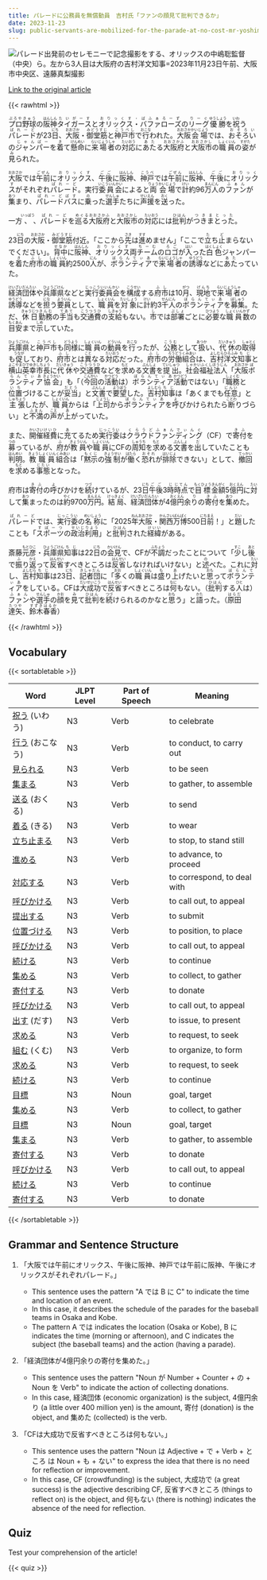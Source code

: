 ```yaml
---
title: パレードに公務員を無償動員　吉村氏「ファンの顔見て批判できるか」
date: 2023-11-23
slug: public-servants-are-mobilized-for-the-parade-at-no-cost-mr-yoshimura-said-can-you-criticize-when-you-see-the-fans-faces
---
```


![パレード出発前のセレモニーで記念撮影をする、オリックスの中嶋聡監督（中央）ら。左から3人目は大阪府の吉村洋文知事=2023年11月23日午前、大阪市中央区、遠藤真梨撮影](https://www.asahicom.jp/imgopt/img/318b86190e/comm_L/AS20231123002068.jpg "パレード出発前のセレモニーで記念撮影をする、オリックスの中嶋聡監督（中央）ら。左から3人目は大阪府の吉村洋文知事=2023年11月23日午前、大阪市中央区、遠藤真梨撮影")

[Link to the original article](https://asahi.com/articles/ASRCR5CVQRCKOXIE03S.html?iref=comtop_7_05)

{{< rawhtml >}}
<p><ruby>プロ野球<rt>ぷろやきゅう</rt></ruby>の<ruby>阪神<rt>はんしん</rt></ruby><ruby>タイガース<rt>たいがーす</rt></ruby>と<ruby>オリックス・バファローズ<rt>おりっくす・ばふぁろーず</rt></ruby>の<ruby>リーグ<rt>りーぐ</rt></ruby><ruby>優勝<rt>ゆうしょう</rt></ruby>を<ruby>祝<rt>いわ</rt></ruby>う<ruby>パレード<rt>ぱれーど</rt></ruby>が23<ruby>日<rt>にち</rt></ruby>、<ruby>大阪<rt>おおさか</rt></ruby>・<ruby>御堂筋<rt>みどうすじ</rt></ruby>と<ruby>神戸市<rt>こうべし</rt></ruby>で<ruby>行<rt>おこな</rt></ruby>われた。<ruby>大阪<rt>おおさか</rt></ruby><ruby>会場<rt>かいじょう</rt></ruby>では、<ruby>おそろい<rt>おそろい</rt></ruby>の<ruby>ジャンパー<rt>じゃんぱー</rt></ruby>を<ruby>着<rt>き</rt></ruby>て<ruby>懸命<rt>けんめい</rt></ruby>に<ruby>来場者<rt>らいじょうしゃ</rt></ruby>の<ruby>対応<rt>たいおう</rt></ruby>に<ruby>あた<rt>あた</rt></ruby>る<ruby>大阪府<rt>おおさかふ</rt></ruby>と<ruby>大阪市<rt>おおさかし</rt></ruby>の<ruby>職員<rt>しょくいん</rt></ruby>の<ruby>姿<rt>すがた</rt></ruby>が<ruby>見<rt>み</rt></ruby>られた。</p>

<p><ruby>大阪<rt>おおさか</rt></ruby>では<ruby>午前<rt>ごぜん</rt></ruby>に<ruby>オリックス<rt>おりっくす</rt></ruby>、<ruby>午後<rt>ごご</rt></ruby>に<ruby>阪神<rt>はんしん</rt></ruby>、<ruby>神戸<rt>こうべ</rt></ruby>では<ruby>午前<rt>ごぜん</rt></ruby>に<ruby>阪神<rt>はんしん</rt></ruby>、<ruby>午後<rt>ごご</rt></ruby>に<ruby>オリックス<rt>おりっくす</rt></ruby>がそれぞれ<ruby>パレード<rt>ぱれーど</rt></ruby>。実行<ruby>委員会<rt>いこういんかい</rt></ruby>によると<ruby>両<rt>りょう</rt></ruby><ruby>会場<rt>かいじょう</rt></ruby>で<ruby>計<rt>けい</rt></ruby>約96<ruby>万<rt>まん</rt></ruby><ruby>人<rt>にん</rt></ruby>の<ruby>ファン<rt>ふぁん</rt></ruby>が<ruby>集<rt>あつ</rt></ruby>まり、<ruby>パレード<rt>ぱれーど</rt></ruby><ruby>バス<rt>ばす</rt></ruby>に<ruby>乗<rt>の</rt></ruby>った<ruby>選手<rt>せんしゅ</rt></ruby>たちに<ruby>声援<rt>せいえん</rt></ruby>を<ruby>送<rt>おく</rt></ruby>った。</p>

<p>一方<ruby>、<rt>いっぽう</rt></ruby>、<ruby>パレード<rt>ぱれーど</rt></ruby>を<ruby>巡る<rt>めぐる</rt></ruby><ruby>大阪府<rt>おおさかふ</rt></ruby>と<ruby>大阪市<rt>おおさかし</rt></ruby>の<ruby>対応<rt>たいおう</rt></ruby>には<ruby>批判<rt>ひはん</rt></ruby>が<ruby>つきまとった<rt>つきまとった</rt></ruby>。</p>

<p>23<ruby>日<rt>にち</rt></ruby>の<ruby>大阪<rt>おおさか</rt></ruby>・<ruby>御堂筋<rt>みどうすじ</rt></ruby>付近。「ここから<ruby>先<rt>さき</rt></ruby>は<ruby>進<rt>すす</rt></ruby>めません」「ここで<ruby>立<rt>た</rt></ruby>ち<ruby>止<rt>ど</rt></ruby>まらないでください」。<ruby>背中<rt>せなか</rt></ruby>に<ruby>阪神<rt>はんしん</rt></ruby>、<ruby>オリックス<rt>おりっくす</rt></ruby>両<ruby>チーム<rt>ちーむ</rt></ruby>の<ruby>ロゴ<rt>ろご</rt></ruby>が<ruby>入<rt>はい</rt></ruby>った<ruby>白色<rt>はくしょく</rt></ruby>ジャンパーを<ruby>着<rt>き</rt></ruby>た<ruby>府市<rt>ふし</rt></ruby>の<ruby>職員<rt>しょくいん</rt></ruby>約2500<ruby>人<rt>にん</rt></ruby>が、<ruby>ボランティア<rt>ぼらんてぃあ</rt></ruby>で<ruby>来場者<rt>らいじょうしゃ</rt></ruby>の<ruby>誘導<rt>ゆうどう</rt></ruby>などに<ruby>あた<rt>あた</rt></ruby>っていた。</p>

<p><ruby>経済団体<rt>けいざいだんたい</rt></ruby>や<ruby>兵庫県<rt>ひょうごけん</rt></ruby>などと<ruby>実行委員会<rt>じっこういいんかい</rt></ruby>を<ruby>構成<rt>こうせい</rt></ruby>する<ruby>府市<rt>ふし</rt></ruby>は10<ruby>月<rt>がつ</rt></ruby>、<ruby>現地<rt>げんち</rt></ruby>で<ruby>来場者<rt>らいじょうしゃ</rt></ruby>の<ruby>誘導<rt>ゆうどう</rt></ruby>などを<ruby>担<rt>にな</rt></ruby>う<ruby>要員<rt>よういん</rt></ruby>として、<ruby>職員<rt>しょくいん</rt></ruby>を<ruby>対象<rt>たいしょう</rt></ruby>に<ruby>計<rt>けい</rt></ruby>約3<ruby>千人<rt>せんにん</rt></ruby>の<ruby>ボランティア<rt>ぼらんてぃあ</rt></ruby>を<ruby>募集<rt>ぼしゅう</rt></ruby>。ただ、<ruby>休日<rt>きゅうじつ</rt></ruby><ruby>勤務<rt>きんむ</rt></ruby>の<ruby>手当<rt>てあて</rt></ruby>も<ruby>交通費<rt>こうつうひ</rt></ruby>の<ruby>支給<rt>しきゅう</rt></ruby>もない。<ruby>市<rt>し</rt></ruby>では<ruby>部署<rt>ぶしょ</rt></ruby>ごとに<ruby>必要<rt>ひつよう</rt></ruby>な<ruby>職員<rt>しょくいん</rt></ruby><ruby>数<rt>かず</rt></ruby>の<ruby>目安<rt>もくあん</rt></ruby>まで<ruby>示<rt>しめ</rt></ruby>していた。</p>

<p><ruby>兵庫県<rt>ひょうごけん</rt></ruby>と<ruby>神戸市<rt>こうべし</rt></ruby>も<ruby>同様<rt>どうよう</rt></ruby>に<ruby>職員<rt>しょくいん</rt></ruby>の<ruby>動員<rt>どういん</rt></ruby>を<ruby>行<rt>おこな</rt></ruby>ったが、<ruby>公務<rt>こうむ</rt></ruby>として<ruby>扱<rt>あつか</rt></ruby>い、<ruby>代休<rt>だいきゅう</rt></ruby>の<ruby>取得<rt>しゅとく</rt></ruby>も<ruby>促<rt>うなが</rt></ruby>しており、<ruby>府市<rt>ふし</rt></ruby>とは<ruby>異<rt>こと</rt></ruby>なる<ruby>対応<rt>たいおう</rt></ruby>だった。<ruby>府市<rt>ふし</rt></ruby>の<ruby>労働組合<rt>ろうどうくみあい</rt></ruby>は、<ruby>吉村洋文<rt>よしむらひろふみ</rt></ruby><ruby>知事<rt>ちじ</rt></ruby>と<ruby>横山英幸<rt>よこやまひでゆき</rt></ruby><ruby>市長<rt>しちょう</rt></ruby>に<ruby>代休<rt>だいきゅう</rt></ruby>や<ruby>交通費<rt>こうつうひ</rt></ruby>などを<ruby>求<rt>もと</rt></ruby>める<ruby>文書<rt>ぶんしょ</rt></ruby>を<ruby>提出<rt>ていしゅつ</rt></ruby>。<ruby>社会福祉法人<rt>しゃかいふくしほうじん</rt></ruby>「<ruby>大阪<rt>おおさか</rt></ruby><ruby>ボランティア<rt>ぼらんてぃあ</rt></ruby><ruby>協会<rt>きょうかい</rt></ruby>」も「（<ruby>今回<rt>こんかい</rt></ruby>の<ruby>活動<rt>かつどう</rt></ruby>は）<ruby>ボランティア<rt>ぼらんてぃあ</rt></ruby><ruby>活動<rt>かつどう</rt></ruby>ではない」「<ruby>職務<rt>しょくむ</rt></ruby>と<ruby>位置<rt>いち</rt></ruby>づけることが<ruby>妥当<rt>だとう</rt></ruby>」と<ruby>文書<rt>ぶんしょ</rt></ruby>で<ruby>要望<rt>ようぼう</rt></ruby>した。<ruby>吉村<rt>よしむら</rt></ruby><ruby>知事<rt>ちじ</rt></ruby>は「あくまでも<ruby>任意<rt>にんい</rt></ruby>」と<ruby>主張<rt>しゅちょう</rt></ruby>したが、<ruby>職員<rt>しょくいん</rt></ruby>からは「<ruby>上司<rt>じょうし</rt></ruby>から<ruby>ボランティア<rt>ぼらんてぃあ</rt></ruby>を<ruby>呼<rt>よ</rt></ruby>びかけられたら<ruby>断<rt>ことわ</rt></ruby>りづらい」と<ruby>不満<rt>ふまん</rt></ruby>の<ruby>声<rt>こえ</rt></ruby>が<ruby>上<rt>あ</rt></ruby>がっていた。</p>

<p>また、<ruby>開催<rt>かいさい</rt></ruby><ruby>経費<rt>けいひ</rt></ruby>に<ruby>充<rt>あ</rt></ruby>てるため<ruby>実行委<rt>じっこうい</rt></ruby>は<ruby>クラウドファンディング<rt>くらうどふぁんでぃんぐ</rt></ruby>（CF）で<ruby>寄付<rt>きふ</rt></ruby>を<ruby>募<rt>つの</rt></ruby>っているが、<ruby>府<rt>ふ</rt></ruby>が<ruby>教員<rt>きょういん</rt></ruby>や<ruby>職員<rt>しょくいん</rt></ruby>にCFの<ruby>周知<rt>しゅうち</rt></ruby>を<ruby>求<rt>もと</rt></ruby>める<ruby>文書<rt>ぶんしょ</rt></ruby>を<ruby>出<rt>だ</rt></ruby>していたことも<ruby>判明<rt>はんめい</rt></ruby>。<ruby>教職員<rt>きょうしょくいん</rt></ruby><ruby>組合<rt>くみあい</rt></ruby>は「<ruby>黙示<rt>もくじ</rt></ruby>の<ruby>強制<rt>きょうせい</rt></ruby>が<ruby>働<rt>はたら</rt></ruby>く<ruby>恐れ<rt>おそれ</rt></ruby>が<ruby>排除<rt>はいじょ</rt></ruby>できない」として、<ruby>撤回<rt>てっかい</rt></ruby>を<ruby>求<rt>もと</rt></ruby>める<ruby>事態<rt>じたい</rt></ruby>となった。</p>

<p>府市は<ruby>寄付<rt>きふ</rt></ruby>の<ruby>呼<rt>よ</rt></ruby>びかけを<ruby>続<rt>つづ</rt></ruby>けているが、23<ruby>日<rt>にち</rt></ruby><ruby>午後<rt>ごご</rt></ruby>3<ruby>時<rt>じ</rt></ruby><ruby>時点<rt>じてん</rt></ruby>で<ruby>目標<rt>もくひょう</rt></ruby><ruby>金額<rt>きんがく</rt></ruby>5<ruby>億<rt>おく</rt></ruby><ruby>円<rt>えん</rt></ruby>に<ruby>対<rt>たい</rt></ruby>して<ruby>集<rt>あつ</rt></ruby>まったのは<ruby>約<rt>やく</rt></ruby>9700<ruby>万<rt>まん</rt></ruby><ruby>円<rt>えん</rt></ruby>。<ruby>結局<rt>けっきょく</rt></ruby>、<ruby>経済<rt>けいざい</rt></ruby><ruby>団体<rt>だんたい</rt></ruby>が4<ruby>億<rt>おく</rt></ruby><ruby>円<rt>えん</rt></ruby>余<ruby>り<rt>り</rt></ruby>の<ruby>寄付<rt>きふ</rt></ruby>を<ruby>集<rt>あつ</rt></ruby>めた。</p>

<p><ruby>パレード<rt>ぱれーど</rt></ruby>では、<ruby>実行委<rt>じっこうい</rt></ruby>の<ruby>名称<rt>めいしょう</rt></ruby>に「2025<ruby>年<rt>ねん</rt></ruby><ruby>大阪<rt>おおさか</rt></ruby>・<ruby>関西<rt>かんさい</rt></ruby><ruby>万博<rt>ばんぱく</rt></ruby>500<ruby>日<rt>にち</rt></ruby><ruby>前<rt>まえ</rt></ruby>！」と<ruby>題<rt>だい</rt></ruby>したことも「<ruby>スポーツ<rt>すぽーつ</rt></ruby>の<ruby>政治<rt>せいじ</rt></ruby><ruby>利用<rt>りよう</rt></ruby>」と<ruby>批判<rt>ひはん</rt></ruby>された<ruby>経緯<rt>けいい</rt></ruby>がある。</p>

<p>斎藤<ruby>元彦<rt>もとひこ</rt></ruby>・<ruby>兵庫県<rt>ひょうごけん</rt></ruby><ruby>知事<rt>ちじ</rt></ruby>は22<ruby>日<rt>にち</rt></ruby>の<ruby>会見<rt>かいけん</rt></ruby>で、CFが<ruby>不調<rt>ふちょう</rt></ruby>だったことについて「<ruby>少<rt>すこ</rt></ruby>し<ruby>後<rt>あと</rt></ruby>で<ruby>振<rt>ふ</rt></ruby>り<ruby>返<rt>かえ</rt></ruby>って<ruby>反省<rt>はんせい</rt></ruby>すべきところは<ruby>反省<rt>はんせい</rt></ruby>しなければいけない」と<ruby>述<rt>の</rt></ruby>べた。これに<ruby>対<rt>たい</rt></ruby>し、<ruby>吉村<rt>よしむら</rt></ruby><ruby>知事<rt>ちじ</rt></ruby>は23<ruby>日<rt>にち</rt></ruby>、<ruby>記者団<rt>きしゃだん</rt></ruby>に「<ruby>多<rt>おお</rt></ruby>くの<ruby>職員<rt>しょくいん</rt></ruby>は<ruby>盛<rt>も</rt></ruby>り<ruby>上<rt>あ</rt></ruby>げたいと<ruby>思<rt>おも</rt></ruby>って<ruby>ボランティア<rt>ぼらんてぃあ</rt></ruby>をしている。CFは<ruby>大成功<rt>だいせいこう</rt></ruby>で<ruby>反省<rt>はんせい</rt></ruby>すべきところは<ruby>何<rt>なに</rt></ruby>もない。（<ruby>批判<rt>ひはん</rt></ruby>する<ruby>人<rt>ひと</rt></ruby>は）<ruby>ファン<rt>ふぁん</rt></ruby>や<ruby>選手<rt>せんしゅ</rt></ruby>の<ruby>顔<rt>かお</rt></ruby>を<ruby>見<rt>み</rt></ruby>て<ruby>批判<rt>ひはん</rt></ruby>を<ruby>続<rt>つづ</rt></ruby>けられるのかなと<ruby>思<rt>おも</rt></ruby>う」と<ruby>語<rt>かた</rt></ruby>った。（<ruby>原田<rt>はらだ</rt></ruby><ruby>達矢<rt>たつや</rt></ruby>、<ruby>鈴木<rt>すずき</rt></ruby><ruby>春香<rt>はるか</rt></ruby>）</p>
{{< /rawhtml >}}

## Vocabulary


{{< sortabletable >}}

| Word          | JLPT Level | Part of Speech | Meaning             |
|---------------|------------|----------------|---------------------|
|[祝う](https://jisho.org/search/%E7%A5%9D%E3%81%86) (いわう)| N3         | Verb           | to celebrate        |
|[行う](https://jisho.org/search/%E8%A1%8C%E3%81%86) (おこなう)| N3         | Verb           | to conduct, to carry out |
|[見られる](https://jisho.org/search/%E8%A6%8B%E3%82%89%E3%82%8C%E3%82%8B)| N3         | Verb           | to be seen          |
|[集まる](https://jisho.org/search/%E9%9B%86%E3%81%BE%E3%82%8B)| N3         | Verb           | to gather, to assemble |
|[送る](https://jisho.org/search/%E9%80%81%E3%82%8B) (おくる)| N3         | Verb           | to send             |
|[着る](https://jisho.org/search/%E7%9D%80%E3%82%8B) (きる)| N3         | Verb           | to wear             |
|[立ち止まる](https://jisho.org/search/%E7%AB%8B%E3%81%A1%E6%AD%A2%E3%81%BE%E3%82%8B)| N3         | Verb           | to stop, to stand still |
|[進める](https://jisho.org/search/%E9%80%B2%E3%82%81%E3%82%8B)| N3         | Verb           | to advance, to proceed |
|[対応する](https://jisho.org/search/%E5%AF%BE%E5%BF%9C%E3%81%99%E3%82%8B)| N3         | Verb           | to correspond, to deal with |
|[呼びかける](https://jisho.org/search/%E5%91%BC%E3%81%B3%E3%81%8B%E3%81%91%E3%82%8B)| N3         | Verb           | to call out, to appeal |
|[提出する](https://jisho.org/search/%E6%8F%90%E5%87%BA%E3%81%99%E3%82%8B)| N3         | Verb           | to submit           |
|[位置づける](https://jisho.org/search/%E4%BD%8D%E7%BD%AE%E3%81%A5%E3%81%91%E3%82%8B)| N3         | Verb           | to position, to place |
|[呼びかける](https://jisho.org/search/%E5%91%BC%E3%81%B3%E3%81%8B%E3%81%91%E3%82%8B)| N3         | Verb           | to call out, to appeal |
|[続ける](https://jisho.org/search/%E7%B6%9A%E3%81%91%E3%82%8B)| N3         | Verb           | to continue         |
|[集める](https://jisho.org/search/%E9%9B%86%E3%82%81%E3%82%8B)| N3         | Verb           | to collect, to gather |
|[寄付する](https://jisho.org/search/%E5%AF%84%E4%BB%98%E3%81%99%E3%82%8B)| N3         | Verb           | to donate           |
|[呼びかける](https://jisho.org/search/%E5%91%BC%E3%81%B3%E3%81%8B%E3%81%91%E3%82%8B)| N3         | Verb           | to call out, to appeal |
|[出す](https://jisho.org/search/%E5%87%BA%E3%81%99) (だす)| N3         | Verb           | to issue, to present |
|[求める](https://jisho.org/search/%E6%B1%82%E3%82%81%E3%82%8B)| N3         | Verb           | to request, to seek |
|[組む](https://jisho.org/search/%E7%B5%84%E3%82%80) (くむ)| N3         | Verb           | to organize, to form |
|[求める](https://jisho.org/search/%E6%B1%82%E3%82%81%E3%82%8B)| N3         | Verb           | to request, to seek |
|[続ける](https://jisho.org/search/%E7%B6%9A%E3%81%91%E3%82%8B)| N3         | Verb           | to continue         |
|[目標](https://jisho.org/search/%E7%9B%AE%E6%A8%99)| N3         | Noun           | goal, target        |
|[集める](https://jisho.org/search/%E9%9B%86%E3%82%81%E3%82%8B)| N3         | Verb           | to collect, to gather |
|[目標](https://jisho.org/search/%E7%9B%AE%E6%A8%99)| N3         | Noun           | goal, target        |
|[集まる](https://jisho.org/search/%E9%9B%86%E3%81%BE%E3%82%8B)| N3         | Verb           | to gather, to assemble |
|[寄付する](https://jisho.org/search/%E5%AF%84%E4%BB%98%E3%81%99%E3%82%8B)| N3         | Verb           | to donate           |
|[呼びかける](https://jisho.org/search/%E5%91%BC%E3%81%B3%E3%81%8B%E3%81%91%E3%82%8B)| N3         | Verb           | to call out, to appeal |
|[続ける](https://jisho.org/search/%E7%B6%9A%E3%81%91%E3%82%8B)| N3         | Verb           | to continue         |
|[寄付する](https://jisho.org/search/%E5%AF%84%E4%BB%98%E3%81%99%E3%82%8B)| N3         | Verb           | to donate           |

{{< /sortabletable >}}


## Grammar and Sentence Structure

1. 「大阪では午前にオリックス、午後に阪神、神戸では午前に阪神、午後にオリックスがそれぞれパレード。」
   - This sentence uses the pattern "A では B に C" to indicate the time and location of an event. 
   - In this case, it describes the schedule of the parades for the baseball teams in Osaka and Kobe. 
   - The pattern A では indicates the location (Osaka or Kobe), B に indicates the time (morning or afternoon), and C indicates the subject (the baseball teams) and the action (having a parade).

2. 「経済団体が4億円余りの寄付を集めた。」
   - This sentence uses the pattern "Noun が Number + Counter + の + Noun を Verb" to indicate the action of collecting donations.
   - In this case, 経済団体 (economic organization) is the subject, 4億円余り (a little over 400 million yen) is the amount, 寄付 (donation) is the object, and 集めた (collected) is the verb.

3. 「CFは大成功で反省すべきところは何もない。」
   - This sentence uses the pattern "Noun は Adjective + で + Verb + ところ は Noun + も + ない" to express the idea that there is no need for reflection or improvement.
   - In this case, CF (crowdfunding) is the subject, 大成功で (a great success) is the adjective describing CF, 反省すべきところ (things to reflect on) is the object, and 何もない (there is nothing) indicates the absence of the need for reflection.

## Quiz

Test your comprehension of the article!

{{< quiz >}}